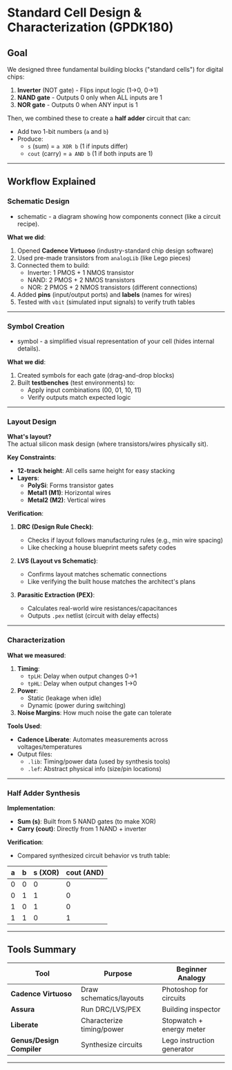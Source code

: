 # Standard Cell Design & Characterization (GPDK180)

## Goal
We designed three fundamental building blocks ("standard cells") for digital chips:
1. **Inverter** (NOT gate) - Flips input logic (1→0, 0→1)
2. **NAND gate** - Outputs 0 only when ALL inputs are 1
3. **NOR gate** - Outputs 0 when ANY input is 1

Then, we combined these to create a **half adder** circuit that can:
- Add two 1-bit numbers (`a` and `b`)
- Produce:
  - `s` (sum) = `a XOR b` (1 if inputs differ)
  - `cout` (carry) = `a AND b` (1 if both inputs are 1)

---

## Workflow Explained

### Schematic Design 

- schematic - a diagram showing how components connect (like a circuit recipe).

**What we did**:
1. Opened **Cadence Virtuoso** (industry-standard chip design software)
2. Used pre-made transistors from `analogLib` (like Lego pieces)
3. Connected them to build:
   - Inverter: 1 PMOS + 1 NMOS transistor
   - NAND: 2 PMOS + 2 NMOS transistors  
   - NOR: 2 PMOS + 2 NMOS transistors (different connections)
4. Added **pins** (input/output ports) and **labels** (names for wires)
5. Tested with `vbit` (simulated input signals) to verify truth tables

---

### Symbol Creation 

- symbol - a simplified visual representation of your cell (hides internal details).

**What we did**:
1. Created symbols for each gate (drag-and-drop blocks)
2. Built **testbenches** (test environments) to:
   - Apply input combinations (00, 01, 10, 11)
   - Verify outputs match expected logic

---

### Layout Design 
**What's layout?**  
The actual silicon mask design (where transistors/wires physically sit).

**Key Constraints**:
- **12-track height**: All cells same height for easy stacking
- **Layers**:
  - **PolySi**: Forms transistor gates
  - **Metal1 (M1)**: Horizontal wires
  - **Metal2 (M2)**: Vertical wires

**Verification**:
1. **DRC (Design Rule Check)**:  
   - Checks if layout follows manufacturing rules (e.g., min wire spacing)
   - Like checking a house blueprint meets safety codes

2. **LVS (Layout vs Schematic)**:  
   - Confirms layout matches schematic connections
   - Like verifying the built house matches the architect's plans

3. **Parasitic Extraction (PEX)**:  
   - Calculates real-world wire resistances/capacitances
   - Outputs `.pex` netlist (circuit with delay effects)

---

### Characterization 
**What we measured**:
1. **Timing**:
   - `tpLH`: Delay when output changes 0→1
   - `tpHL`: Delay when output changes 1→0
2. **Power**:
   - Static (leakage when idle)
   - Dynamic (power during switching)
3. **Noise Margins**: How much noise the gate can tolerate

**Tools Used**:
- **Cadence Liberate**: Automates measurements across voltages/temperatures
- Output files:
  - `.lib`: Timing/power data (used by synthesis tools)
  - `.lef`: Abstract physical info (size/pin locations)

---

### Half Adder Synthesis 
**Implementation**:
- **Sum (s)**: Built from 5 NAND gates (to make XOR)
- **Carry (cout)**: Directly from 1 NAND + inverter

**Verification**:
- Compared synthesized circuit behavior vs truth table:
  
| a | b | s (XOR) | cout (AND) |
|---|---|--------|-----------|
| 0 | 0 | 0      | 0         |
| 0 | 1 | 1      | 0         |
| 1 | 0 | 1      | 0         |
| 1 | 1 | 0      | 1         |

---

## Tools Summary
| Tool | Purpose | Beginner Analogy |
|------|---------|------------------|
| **Cadence Virtuoso** | Draw schematics/layouts | Photoshop for circuits |
| **Assura** | Run DRC/LVS/PEX | Building inspector |
| **Liberate** | Characterize timing/power | Stopwatch + energy meter |
| **Genus/Design Compiler** | Synthesize circuits | Lego instruction generator |

---
